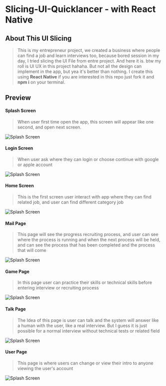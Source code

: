 # Slicing-UI-Quicklancer - with React Native


## About This UI Slicing
>This is my entrepreneur project, we created a business where people can find a job and learn interviews too, because bored session in my day, I tried slicing the UI File from entre project. And here it is. btw my roll is UI UX in this project hahaha. But not all the design can implement in the app, but yea it's better than nothing. 
>I create this using **React Native** if you are interested in this repo just fork it and **npm i** on your terminal. 


## Preview

#### Splash Screen
>When user first time open the app, this screen will appear like one second, and open next screen.

![Splash Screen](https://user-images.githubusercontent.com/66088196/240997001-d49297aa-2e8a-4639-b838-5b2bd32b8de5.png)

#### Login Screen
>When user ask where they can login or choose continue with google or apple account

![Splash Screen](https://user-images.githubusercontent.com/66088196/240997065-503150a5-835b-4e94-aded-d455efcd4489.png)

#### Home Screen
>This is the first screen user interact with app where they can find related job, and user can find different category job 

![Splash Screen](https://user-images.githubusercontent.com/66088196/240997197-f343690e-c463-4a6a-911c-ecd2f2a75444.png)

#### Mail Page
>This page will see the progress recruiting process, and user can see where the process is running and when the next process will be held, and can see the process that has been completed and the process that will come 

![Splash Screen](https://user-images.githubusercontent.com/66088196/240998475-36fce822-4e31-421d-8191-8e869bc40f4b.png)

#### Game Page
>In this page user can practice their skills or technical skills before entering interview or recruiting process

![Splash Screen](https://user-images.githubusercontent.com/66088196/240997456-2129aeb3-868b-4d3c-91aa-9a9474532606.png)

#### Talk Page
>The Idea of this page is user can talk and the system will answer like a human with the user, like a real interview. But I guess it is just possible for a normal interview without technical tests or related field

![Splash Screen](https://user-images.githubusercontent.com/66088196/240997528-4c8aad8f-31a9-4462-91cd-3ab467e7527f.png)

#### User Page
>This page is where users can change or view their intro to anyone viewing the user's account

![Splash Screen](https://user-images.githubusercontent.com/66088196/240997309-5eb924e1-0d37-4656-b95d-f882206746ac.png)
